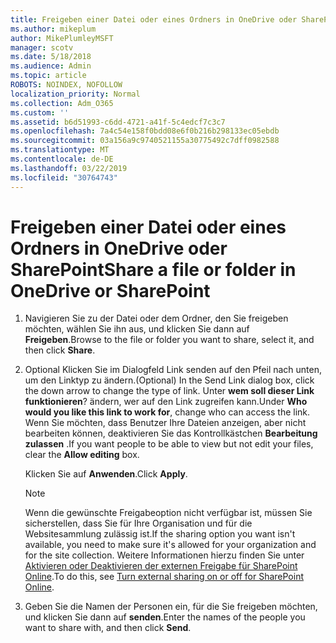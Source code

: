 ```yaml
---
title: Freigeben einer Datei oder eines Ordners in OneDrive oder SharePoint
ms.author: mikeplum
author: MikePlumleyMSFT
manager: scotv
ms.date: 5/18/2018
ms.audience: Admin
ms.topic: article
ROBOTS: NOINDEX, NOFOLLOW
localization_priority: Normal
ms.collection: Adm_O365
ms.custom: ''
ms.assetid: b6d51993-c6dd-4721-a41f-5c4edcf7c3c7
ms.openlocfilehash: 7a4c54e158f0bdd08e6f0b216b298133ec05ebdb
ms.sourcegitcommit: 03a156a9c9740521155a30775492c7dff0982588
ms.translationtype: MT
ms.contentlocale: de-DE
ms.lasthandoff: 03/22/2019
ms.locfileid: "30764743"
---
```

# <a name="share-a-file-or-folder-in-onedrive-or-sharepoint"></a><span data-ttu-id="b3e12-102">Freigeben einer Datei oder eines Ordners in OneDrive oder SharePoint</span><span class="sxs-lookup"><span data-stu-id="b3e12-102">Share a file or folder in OneDrive or SharePoint</span></span>

1. <span data-ttu-id="b3e12-103">Navigieren Sie zu der Datei oder dem Ordner, den Sie freigeben möchten, wählen Sie ihn aus, und klicken Sie dann auf **Freigeben**.</span><span class="sxs-lookup"><span data-stu-id="b3e12-103">Browse to the file or folder you want to share, select it, and then click **Share**.</span></span>
    
2. <span data-ttu-id="b3e12-104">Optional Klicken Sie im Dialogfeld Link senden auf den Pfeil nach unten, um den Linktyp zu ändern.</span><span class="sxs-lookup"><span data-stu-id="b3e12-104">(Optional) In the Send Link dialog box, click the down arrow to change the type of link.</span></span> <span data-ttu-id="b3e12-105">Unter **wem soll dieser Link funktionieren**? ändern, wer auf den Link zugreifen kann.</span><span class="sxs-lookup"><span data-stu-id="b3e12-105">Under **Who would you like this link to work for**, change who can access the link.</span></span> <span data-ttu-id="b3e12-106">Wenn Sie möchten, dass Benutzer Ihre Dateien anzeigen, aber nicht bearbeiten können, deaktivieren Sie das Kontrollkästchen **Bearbeitung zulassen** .</span><span class="sxs-lookup"><span data-stu-id="b3e12-106">If you want people to be able to view but not edit your files, clear the **Allow editing** box.</span></span> 
    
    <span data-ttu-id="b3e12-107">Klicken Sie auf **Anwenden**.</span><span class="sxs-lookup"><span data-stu-id="b3e12-107">Click **Apply**.</span></span>
    
    > [!NOTE]
    > <span data-ttu-id="b3e12-108">Wenn die gewünschte Freigabeoption nicht verfügbar ist, müssen Sie sicherstellen, dass Sie für Ihre Organisation und für die Websitesammlung zulässig ist.</span><span class="sxs-lookup"><span data-stu-id="b3e12-108">If the sharing option you want isn't available, you need to make sure it's allowed for your organization and for the site collection.</span></span> <span data-ttu-id="b3e12-109">Weitere Informationen hierzu finden Sie unter [Aktivieren oder Deaktivieren der externen Freigabe für SharePoint Online](https://go.microsoft.com/fwlink/?linkid=866426).</span><span class="sxs-lookup"><span data-stu-id="b3e12-109">To do this, see [Turn external sharing on or off for SharePoint Online](https://go.microsoft.com/fwlink/?linkid=866426).</span></span> 
  
3. <span data-ttu-id="b3e12-110">Geben Sie die Namen der Personen ein, für die Sie freigeben möchten, und klicken Sie dann auf **senden**.</span><span class="sxs-lookup"><span data-stu-id="b3e12-110">Enter the names of the people you want to share with, and then click **Send**.</span></span>
    

